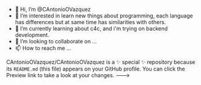 - 👋 Hi, I’m @CAntonioOVazquez
- 👀 I’m interested in learn new things about programming, each language has differences but at same time has similarities with others.
- 🌱 I’m currently learning about c4c, and i'm trying on backend development.
- 💞️ I’m looking to collaborate on ...
- 📫 How to reach me ...

CAntonioOVazquez/CAntonioOVazquez is a ✨ special ✨ repository because its `README.md` (this file) appears on your GitHub profile.
You can click the Preview link to take a look at your changes.
--->
